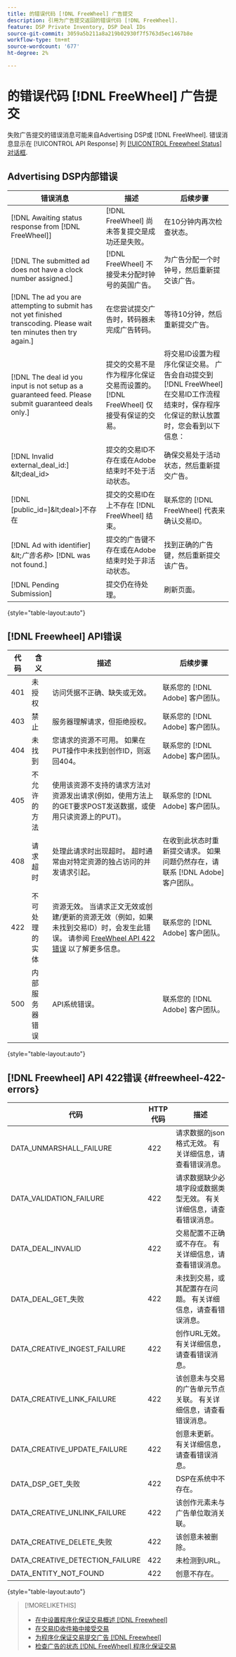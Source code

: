 ```yaml
---
title: 的错误代码 [!DNL FreeWheel] 广告提交
description: 引用为广告提交返回的错误代码 [!DNL FreeWheel].
feature: DSP Private Inventory, DSP Deal IDs
source-git-commit: 3059a5b211a8a219b02930f7f5763d5ec1467b8e
workflow-type: tm+mt
source-wordcount: '677'
ht-degree: 2%

---
```


# 的错误代码 [!DNL FreeWheel] 广告提交

失败广告提交的错误消息可能来自Advertising DSP或 [!DNL FreeWheel]. 错误消息显示在 [!UICONTROL API Response] 列 [[!UICONTROL Freewheel Status] 对话框](freewheel-check-status.md).

## Advertising DSP内部错误

| 错误消息 | 描述 | 后续步骤 |
|--- |--- |--- |
| [!DNL Awaiting status response from [!DNL FreeWheel]] | [!DNL FreeWheel] 尚未答复提交是成功还是失败。 | 在10分钟内再次检查状态。 |
| [!DNL The submitted ad does not have a clock number assigned.] | [!DNL FreeWheel] 不接受未分配时钟号的英国广告。 | 为广告分配一个时钟号，然后重新提交该广告。 |
| [!DNL The ad you are attempting to submit has not yet finished transcoding. Please wait ten minutes then try again.] | 在您尝试提交广告时，转码器未完成广告转码。 | 等待10分钟，然后重新提交广告。 |
| [!DNL The deal id you input is not setup as a guaranteed feed. Please submit guaranteed deals only.] | 提交的交易不是作为程序化保证交易而设置的。 [!DNL FreeWheel] 仅接受有保证的交易。 | 将交易ID设置为程序化保证交易。 广告会自动提交到 [!DNL FreeWheel] 在交易ID工作流程结束时，保存程序化保证的默认放置时，您会看到以下信息： |
| [!DNL Invalid external_deal_id:] \&lt;deal_id> | 提交的交易ID不存在或在Adobe结束时不处于活动状态。 | 确保交易处于活动状态，然后重新提交广告。 |
| [!DNL \[public_id=]\&lt;deal>]不存在 | 提交的交易ID在上不存在 [!DNL FreeWheel] 结束。 | 联系您的 [!DNL FreeWheel] 代表来确认交易ID。 |
| [!DNL Ad with identifier] \&lt;*广告名称*\> [!DNL was not found.] | 提交的广告键不存在或在Adobe结束时处于非活动状态。 | 找到正确的广告键，然后重新提交该广告。 |
| [!DNL Pending Submission] | 提交仍在待处理。 | 刷新页面。 |

{style=&quot;table-layout:auto&quot;}

## [!DNL Freewheel] API错误

| 代码 | 含义 | 描述 | 后续步骤 |
|--- |--- |--- |--- |
| 401 | 未授权 | 访问凭据不正确、缺失或无效。 | 联系您的 [!DNL Adobe] 客户团队。 |
| 403 | 禁止 | 服务器理解请求，但拒绝授权。 | 联系您的 [!DNL Adobe] 客户团队。 |
| 404 | 未找到 | 您请求的资源不可用。 如果在PUT操作中未找到创作ID，则返回404。 | 联系您的 [!DNL Adobe] 客户团队。 |
| 405 | 不允许的方法 | 使用该资源不支持的请求方法对资源发出请求(例如，使用方法上的GET要求POST发送数据，或使用只读资源上的PUT)。 | 联系您的 [!DNL Adobe] 客户团队。 |
| 408 | 请求超时 | 处理此请求时出现超时。 超时通常由对特定资源的独占访问的并发请求引起。 | 在收到此状态时重新提交请求。 如果问题仍然存在，请联系 [!DNL Adobe] 客户团队。 |
| 422 | 不可处理的实体 | 资源无效。 当请求正文无效或创建/更新的资源无效（例如，如果未找到交易ID）时，会发生此错误。 请参阅 [FreeWheel API 422错误](#freewheel-422-errors) 以了解更多信息。 | 联系您的 [!DNL Adobe] 客户团队。 |
| 500 | 内部服务器错误 | API系统错误。 | 联系您的 [!DNL Adobe] 客户团队。 |

{style=&quot;table-layout:auto&quot;}

## [!DNL Freewheel] API 422错误 {#freewheel-422-errors}

| 代码 | HTTP代码 | 描述 |
|--- |--- |--- |
| DATA_UNMARSHALL_FAILURE | 422 | 请求数据的json格式无效。 有关详细信息，请查看错误消息。 |
| DATA_VALIDATION_FAILURE | 422 | 请求数据缺少必填字段或数据类型无效。 有关详细信息，请查看错误消息。 |
| DATA_DEAL_INVALID | 422 | 交易配置不正确或不存在。 有关详细信息，请查看错误消息。 |
| DATA_DEAL_GET_失败 | 422 | 未找到交易，或其配置存在问题。 有关详细信息，请查看错误消息。 |
| DATA_CREATIVE_INGEST_FAILURE | 422 | 创作URL无效。 有关详细信息，请查看错误消息。 |
| DATA_CREATIVE_LINK_FAILURE | 422 | 该创意未与交易的广告单元节点关联。 有关详细信息，请查看错误消息。 |
| DATA_CREATIVE_UPDATE_FAILURE | 422 | 创意未更新。 有关详细信息，请查看错误消息。 |
| DATA_DSP_GET_失败 | 422 | DSP在系统中不存在。 |
| DATA_CREATIVE_UNLINK_FAILURE | 422 | 该创作元素未与广告单位取消关联。 |
| DATA_CREATIVE_DELETE_失败 | 422 | 该创意未被删除。 |
| DATA_CREATIVE_DETECTION_FAILURE | 422 | 未检测到URL。 |
| DATA_ENTITY_NOT_FOUND | 422 | 创意不存在。 |

{style=&quot;table-layout:auto&quot;}

>[!MORELIKETHIS]
>
>* [在中设置程序化保证交易概述 [!DNL Freewheel]](/help/dsp/inventory/freewheel-overview.md)
>* [在交易ID收件箱中接受交易](deal-id-inbox-accept.md)
>* [为程序化保证交易提交广告 [!DNL Freewheel]](/help/dsp/inventory/freewheel-submit.md)
>* [检查广告的状态 [!DNL FreeWheel] 程序化保证交易](/help/dsp/inventory/freewheel-check-status.md)

